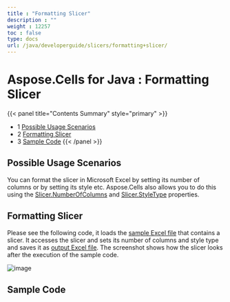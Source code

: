 ```yaml
---
title : "Formatting Slicer" 
description : "" 
weight : 12257 
toc : false
type: docs
url: /java/developerguide/slicers/formatting+slicer/
---
```


# Aspose.Cells for Java : Formatting Slicer


{{< panel title="Contents Summary" style="primary" >}}
*   1 [Possible Usage Scenarios](#possible-usage-scenarios)
*   2 [Formatting Slicer](#formatting-slicer)
*   3 [Sample Code](#sample-code)
{{< /panel >}}
 

## Possible Usage Scenarios

You can format the slicer in Microsoft Excel by setting its number of columns or by setting its style etc. Aspose.Cells also allows you to do this using the [Slicer.NumberOfColumns](https://apireference.aspose.com/cells/java/com.aspose.cells/slicer#NumberOfColumns) and [Slicer.StyleType](https://apireference.aspose.com/cells/java/com.aspose.cells/slicer#StyleType) properties.

## Formatting Slicer

Please see the following code, it loads the [sample Excel file](https://docs2.aspose.com/cells/java/attachments/66948422/67338501.xlsx) that contains a slicer. It accesses the slicer and sets its number of columns and style type and saves it as [output Excel file](https://docs2.aspose.com/cells/java/attachments/66948422/67338500.xlsx). The screenshot shows how the slicer looks after the execution of the sample code.

![image](https://docs2.aspose.com/cells/java/attachments/66948422/67338499.png)

## Sample Code

